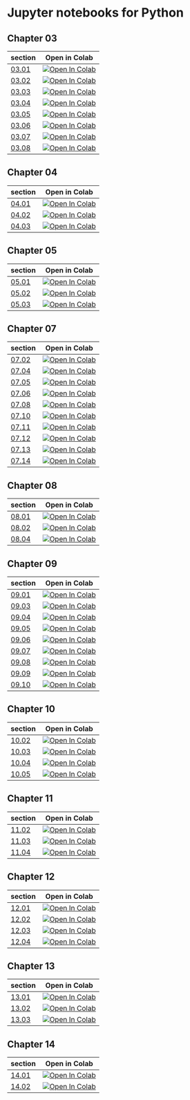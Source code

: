 # Jupyter notebooks for Python
## Chapter 03
section|Open in Colab
--|--
[03.01](ch03/03.01.ipynb)|[![Open In Colab](https://colab.research.google.com/assets/colab-badge.svg)](https://colab.research.google.com/github/taroyabuki/fromzero/blob/master/code/Python-notebook/ch03/03.01.ipynb)
[03.02](ch03/03.02.ipynb)|[![Open In Colab](https://colab.research.google.com/assets/colab-badge.svg)](https://colab.research.google.com/github/taroyabuki/fromzero/blob/master/code/Python-notebook/ch03/03.02.ipynb)
[03.03](ch03/03.03.ipynb)|[![Open In Colab](https://colab.research.google.com/assets/colab-badge.svg)](https://colab.research.google.com/github/taroyabuki/fromzero/blob/master/code/Python-notebook/ch03/03.03.ipynb)
[03.04](ch03/03.04.ipynb)|[![Open In Colab](https://colab.research.google.com/assets/colab-badge.svg)](https://colab.research.google.com/github/taroyabuki/fromzero/blob/master/code/Python-notebook/ch03/03.04.ipynb)
[03.05](ch03/03.05.ipynb)|[![Open In Colab](https://colab.research.google.com/assets/colab-badge.svg)](https://colab.research.google.com/github/taroyabuki/fromzero/blob/master/code/Python-notebook/ch03/03.05.ipynb)
[03.06](ch03/03.06.ipynb)|[![Open In Colab](https://colab.research.google.com/assets/colab-badge.svg)](https://colab.research.google.com/github/taroyabuki/fromzero/blob/master/code/Python-notebook/ch03/03.06.ipynb)
[03.07](ch03/03.07.ipynb)|[![Open In Colab](https://colab.research.google.com/assets/colab-badge.svg)](https://colab.research.google.com/github/taroyabuki/fromzero/blob/master/code/Python-notebook/ch03/03.07.ipynb)
[03.08](ch03/03.08.ipynb)|[![Open In Colab](https://colab.research.google.com/assets/colab-badge.svg)](https://colab.research.google.com/github/taroyabuki/fromzero/blob/master/code/Python-notebook/ch03/03.08.ipynb)
## Chapter 04
section|Open in Colab
--|--
[04.01](ch04/04.01.ipynb)|[![Open In Colab](https://colab.research.google.com/assets/colab-badge.svg)](https://colab.research.google.com/github/taroyabuki/fromzero/blob/master/code/Python-notebook/ch04/04.01.ipynb)
[04.02](ch04/04.02.ipynb)|[![Open In Colab](https://colab.research.google.com/assets/colab-badge.svg)](https://colab.research.google.com/github/taroyabuki/fromzero/blob/master/code/Python-notebook/ch04/04.02.ipynb)
[04.03](ch04/04.03.ipynb)|[![Open In Colab](https://colab.research.google.com/assets/colab-badge.svg)](https://colab.research.google.com/github/taroyabuki/fromzero/blob/master/code/Python-notebook/ch04/04.03.ipynb)
## Chapter 05
section|Open in Colab
--|--
[05.01](ch05/05.01.ipynb)|[![Open In Colab](https://colab.research.google.com/assets/colab-badge.svg)](https://colab.research.google.com/github/taroyabuki/fromzero/blob/master/code/Python-notebook/ch05/05.01.ipynb)
[05.02](ch05/05.02.ipynb)|[![Open In Colab](https://colab.research.google.com/assets/colab-badge.svg)](https://colab.research.google.com/github/taroyabuki/fromzero/blob/master/code/Python-notebook/ch05/05.02.ipynb)
[05.03](ch05/05.03.ipynb)|[![Open In Colab](https://colab.research.google.com/assets/colab-badge.svg)](https://colab.research.google.com/github/taroyabuki/fromzero/blob/master/code/Python-notebook/ch05/05.03.ipynb)
## Chapter 07
section|Open in Colab
--|--
[07.02](ch07/07.02.ipynb)|[![Open In Colab](https://colab.research.google.com/assets/colab-badge.svg)](https://colab.research.google.com/github/taroyabuki/fromzero/blob/master/code/Python-notebook/ch07/07.02.ipynb)
[07.04](ch07/07.04.ipynb)|[![Open In Colab](https://colab.research.google.com/assets/colab-badge.svg)](https://colab.research.google.com/github/taroyabuki/fromzero/blob/master/code/Python-notebook/ch07/07.04.ipynb)
[07.05](ch07/07.05.ipynb)|[![Open In Colab](https://colab.research.google.com/assets/colab-badge.svg)](https://colab.research.google.com/github/taroyabuki/fromzero/blob/master/code/Python-notebook/ch07/07.05.ipynb)
[07.06](ch07/07.06.ipynb)|[![Open In Colab](https://colab.research.google.com/assets/colab-badge.svg)](https://colab.research.google.com/github/taroyabuki/fromzero/blob/master/code/Python-notebook/ch07/07.06.ipynb)
[07.08](ch07/07.08.ipynb)|[![Open In Colab](https://colab.research.google.com/assets/colab-badge.svg)](https://colab.research.google.com/github/taroyabuki/fromzero/blob/master/code/Python-notebook/ch07/07.08.ipynb)
[07.10](ch07/07.10.ipynb)|[![Open In Colab](https://colab.research.google.com/assets/colab-badge.svg)](https://colab.research.google.com/github/taroyabuki/fromzero/blob/master/code/Python-notebook/ch07/07.10.ipynb)
[07.11](ch07/07.11.ipynb)|[![Open In Colab](https://colab.research.google.com/assets/colab-badge.svg)](https://colab.research.google.com/github/taroyabuki/fromzero/blob/master/code/Python-notebook/ch07/07.11.ipynb)
[07.12](ch07/07.12.ipynb)|[![Open In Colab](https://colab.research.google.com/assets/colab-badge.svg)](https://colab.research.google.com/github/taroyabuki/fromzero/blob/master/code/Python-notebook/ch07/07.12.ipynb)
[07.13](ch07/07.13.ipynb)|[![Open In Colab](https://colab.research.google.com/assets/colab-badge.svg)](https://colab.research.google.com/github/taroyabuki/fromzero/blob/master/code/Python-notebook/ch07/07.13.ipynb)
[07.14](ch07/07.14.ipynb)|[![Open In Colab](https://colab.research.google.com/assets/colab-badge.svg)](https://colab.research.google.com/github/taroyabuki/fromzero/blob/master/code/Python-notebook/ch07/07.14.ipynb)
## Chapter 08
section|Open in Colab
--|--
[08.01](ch08/08.01.ipynb)|[![Open In Colab](https://colab.research.google.com/assets/colab-badge.svg)](https://colab.research.google.com/github/taroyabuki/fromzero/blob/master/code/Python-notebook/ch08/08.01.ipynb)
[08.02](ch08/08.02.ipynb)|[![Open In Colab](https://colab.research.google.com/assets/colab-badge.svg)](https://colab.research.google.com/github/taroyabuki/fromzero/blob/master/code/Python-notebook/ch08/08.02.ipynb)
[08.04](ch08/08.04.ipynb)|[![Open In Colab](https://colab.research.google.com/assets/colab-badge.svg)](https://colab.research.google.com/github/taroyabuki/fromzero/blob/master/code/Python-notebook/ch08/08.04.ipynb)
## Chapter 09
section|Open in Colab
--|--
[09.01](ch09/09.01.ipynb)|[![Open In Colab](https://colab.research.google.com/assets/colab-badge.svg)](https://colab.research.google.com/github/taroyabuki/fromzero/blob/master/code/Python-notebook/ch09/09.01.ipynb)
[09.03](ch09/09.03.ipynb)|[![Open In Colab](https://colab.research.google.com/assets/colab-badge.svg)](https://colab.research.google.com/github/taroyabuki/fromzero/blob/master/code/Python-notebook/ch09/09.03.ipynb)
[09.04](ch09/09.04.ipynb)|[![Open In Colab](https://colab.research.google.com/assets/colab-badge.svg)](https://colab.research.google.com/github/taroyabuki/fromzero/blob/master/code/Python-notebook/ch09/09.04.ipynb)
[09.05](ch09/09.05.ipynb)|[![Open In Colab](https://colab.research.google.com/assets/colab-badge.svg)](https://colab.research.google.com/github/taroyabuki/fromzero/blob/master/code/Python-notebook/ch09/09.05.ipynb)
[09.06](ch09/09.06.ipynb)|[![Open In Colab](https://colab.research.google.com/assets/colab-badge.svg)](https://colab.research.google.com/github/taroyabuki/fromzero/blob/master/code/Python-notebook/ch09/09.06.ipynb)
[09.07](ch09/09.07.ipynb)|[![Open In Colab](https://colab.research.google.com/assets/colab-badge.svg)](https://colab.research.google.com/github/taroyabuki/fromzero/blob/master/code/Python-notebook/ch09/09.07.ipynb)
[09.08](ch09/09.08.ipynb)|[![Open In Colab](https://colab.research.google.com/assets/colab-badge.svg)](https://colab.research.google.com/github/taroyabuki/fromzero/blob/master/code/Python-notebook/ch09/09.08.ipynb)
[09.09](ch09/09.09.ipynb)|[![Open In Colab](https://colab.research.google.com/assets/colab-badge.svg)](https://colab.research.google.com/github/taroyabuki/fromzero/blob/master/code/Python-notebook/ch09/09.09.ipynb)
[09.10](ch09/09.10.ipynb)|[![Open In Colab](https://colab.research.google.com/assets/colab-badge.svg)](https://colab.research.google.com/github/taroyabuki/fromzero/blob/master/code/Python-notebook/ch09/09.10.ipynb)
## Chapter 10
section|Open in Colab
--|--
[10.02](ch10/10.02.ipynb)|[![Open In Colab](https://colab.research.google.com/assets/colab-badge.svg)](https://colab.research.google.com/github/taroyabuki/fromzero/blob/master/code/Python-notebook/ch10/10.02.ipynb)
[10.03](ch10/10.03.ipynb)|[![Open In Colab](https://colab.research.google.com/assets/colab-badge.svg)](https://colab.research.google.com/github/taroyabuki/fromzero/blob/master/code/Python-notebook/ch10/10.03.ipynb)
[10.04](ch10/10.04.ipynb)|[![Open In Colab](https://colab.research.google.com/assets/colab-badge.svg)](https://colab.research.google.com/github/taroyabuki/fromzero/blob/master/code/Python-notebook/ch10/10.04.ipynb)
[10.05](ch10/10.05.ipynb)|[![Open In Colab](https://colab.research.google.com/assets/colab-badge.svg)](https://colab.research.google.com/github/taroyabuki/fromzero/blob/master/code/Python-notebook/ch10/10.05.ipynb)
## Chapter 11
section|Open in Colab
--|--
[11.02](ch11/11.02.ipynb)|[![Open In Colab](https://colab.research.google.com/assets/colab-badge.svg)](https://colab.research.google.com/github/taroyabuki/fromzero/blob/master/code/Python-notebook/ch11/11.02.ipynb)
[11.03](ch11/11.03.ipynb)|[![Open In Colab](https://colab.research.google.com/assets/colab-badge.svg)](https://colab.research.google.com/github/taroyabuki/fromzero/blob/master/code/Python-notebook/ch11/11.03.ipynb)
[11.04](ch11/11.04.ipynb)|[![Open In Colab](https://colab.research.google.com/assets/colab-badge.svg)](https://colab.research.google.com/github/taroyabuki/fromzero/blob/master/code/Python-notebook/ch11/11.04.ipynb)
## Chapter 12
section|Open in Colab
--|--
[12.01](ch12/12.01.ipynb)|[![Open In Colab](https://colab.research.google.com/assets/colab-badge.svg)](https://colab.research.google.com/github/taroyabuki/fromzero/blob/master/code/Python-notebook/ch12/12.01.ipynb)
[12.02](ch12/12.02.ipynb)|[![Open In Colab](https://colab.research.google.com/assets/colab-badge.svg)](https://colab.research.google.com/github/taroyabuki/fromzero/blob/master/code/Python-notebook/ch12/12.02.ipynb)
[12.03](ch12/12.03.ipynb)|[![Open In Colab](https://colab.research.google.com/assets/colab-badge.svg)](https://colab.research.google.com/github/taroyabuki/fromzero/blob/master/code/Python-notebook/ch12/12.03.ipynb)
[12.04](ch12/12.04.ipynb)|[![Open In Colab](https://colab.research.google.com/assets/colab-badge.svg)](https://colab.research.google.com/github/taroyabuki/fromzero/blob/master/code/Python-notebook/ch12/12.04.ipynb)
## Chapter 13
section|Open in Colab
--|--
[13.01](ch13/13.01.ipynb)|[![Open In Colab](https://colab.research.google.com/assets/colab-badge.svg)](https://colab.research.google.com/github/taroyabuki/fromzero/blob/master/code/Python-notebook/ch13/13.01.ipynb)
[13.02](ch13/13.02.ipynb)|[![Open In Colab](https://colab.research.google.com/assets/colab-badge.svg)](https://colab.research.google.com/github/taroyabuki/fromzero/blob/master/code/Python-notebook/ch13/13.02.ipynb)
[13.03](ch13/13.03.ipynb)|[![Open In Colab](https://colab.research.google.com/assets/colab-badge.svg)](https://colab.research.google.com/github/taroyabuki/fromzero/blob/master/code/Python-notebook/ch13/13.03.ipynb)
## Chapter 14
section|Open in Colab
--|--
[14.01](ch14/14.01.ipynb)|[![Open In Colab](https://colab.research.google.com/assets/colab-badge.svg)](https://colab.research.google.com/github/taroyabuki/fromzero/blob/master/code/Python-notebook/ch14/14.01.ipynb)
[14.02](ch14/14.02.ipynb)|[![Open In Colab](https://colab.research.google.com/assets/colab-badge.svg)](https://colab.research.google.com/github/taroyabuki/fromzero/blob/master/code/Python-notebook/ch14/14.02.ipynb)
